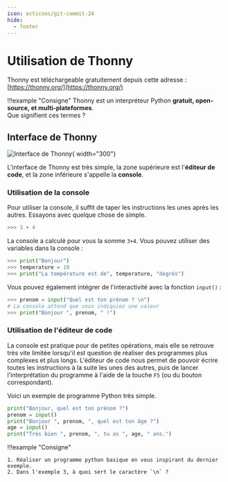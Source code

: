 ```yaml
---
icon: octicons/git-commit-24
hide:
  - footer
---
```


# Utilisation de Thonny

Thonny est téléchargeable gratuitement depuis cette adresse :  
[https://thonny.org/](https://thonny.org/)

!!!example "Consigne"
    Thonny est un interpréteur Python **gratuit, open-source, et multi-plateformes**.  
    Que signifient ces termes ?

## Interface de Thonny

![Interface de Thonny](/images/thonny.png){ width="300"}

L'interface de Thonny est très simple, la zone supérieure est l'**éditeur de code**, et la zone inférieure s'appelle la **console**.

### Utilisation de la console

Pour utiliser la console, il suffit de taper les instructions les unes après les autres. Essayons avec quelque chose de simple.

``` python title="dans la console"
>>> 3 + 4
```

La console a calculé pour vous la somme `3+4`. Vous pouvez utiliser des variables dans la console :

``` python title="dans la console"
>>> print("Bonjour")
>>> temperature = 19
>>> print("La température est de", temperature, "degrés")
```

Vous pouvez également intégrer de l'interactivité avec la fonction `input()` :

``` python title="dans la console"
>>> prenom = input("Quel est ton prénom ? \n")
# La console attend que vous indiquiez une valeur
>>> print("Bonjour ", prenom, " !")
```

### Utilisation de l'éditeur de code

La console est pratique pour de petites opérations, mais elle se retrouve très vite limitée lorsqu'il est question de réaliser des programmes plus complexes et plus longs. L'éditeur de code nous permet de pouvoir écrire toutes les instructions à la suite les unes des autres, puis de lancer l'interprétation du programme à l'aide de la touche `F5` (ou du bouton correspondant).

Voici un exemple de programme Python très simple.

```python title="dans l'éditeur de code"
print("Bonjour, quel est ton prénom ?")
prenom = input()
print("Bonjour ", prenom, ", quel est ton âge ?")
age = input()
print("Très bien ", prenom, ", tu as ", age, " ans.")
```

!!!example "Consigne"

    1. Réaliser un programme python basique en vous inspirant du dernier exemple.
    2. Dans l'exemple 3, à quoi sert le caractère `\n` ?